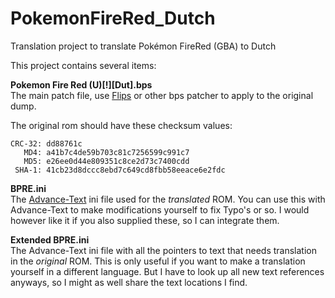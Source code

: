 # PokemonFireRed_Dutch
Translation project to translate Pokémon FireRed (GBA) to Dutch


This project contains several items:

**Pokemon Fire Red (U)[!][Dut].bps**  
The main patch file, use [Flips](https://github.com/Alcaro/Flips) or other bps patcher to apply to the original dump.

The original rom should have these checksum values:

    CRC-32: dd88761c
       MD4: a41b7c4de59b703c81c7256599c991c7
       MD5: e26ee0d44e809351c8ce2d73c7400cdd
     SHA-1: 41cb23d8dccc8ebd7c649cd8fbb58eeace6e2fdc

**BPRE.ini**  
The [Advance-Text](https://www.romhacking.net/utilities/427/) ini file used for the *translated* ROM. You can use this with Advance-Text to make modifications yourself to fix Typo's or so. I would however like it if you also supplied these, so I can integrate them.

**Extended BPRE.ini**  
The Advance-Text ini file with all the pointers to text that needs translation in the *original* ROM. This is only useful if you want to make a translation yourself in a different language. But I have to look up all new text references anyways, so I might as well share the text locations I find.

